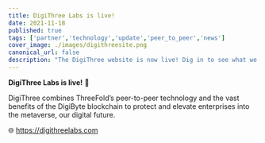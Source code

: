 ```yaml
---
title: DigiThree Labs is live!
date: 2021-11-18
published: true
tags: ['partner','technology','update','peer_to_peer','news']
cover_image: ./images/digithreesite.png
canonical_url: false
description: "The DigiThree website is now live! Dig in to see what we're bringing to the world together with DigiCorp."
---
```


**DigiThree Labs is live!** 🚀

DigiThree combines ThreeFold’s peer-to-peer technology and the vast benefits of the DigiByte blockchain to protect and elevate enterprises into the metaverse, our digital future.

🌐 https://digithreelabs.com
